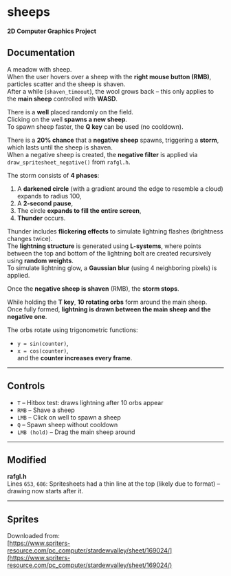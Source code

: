 # sheeps  
**2D Computer Graphics Project**

## Documentation

A meadow with sheep.  
When the user hovers over a sheep with the **right mouse button (RMB)**, particles scatter and the sheep is shaven.  
After a while (`shaven_timeout`), the wool grows back – this only applies to the **main sheep** controlled with **WASD**.

There is a **well** placed randomly on the field.  
Clicking on the well **spawns a new sheep**.  
To spawn sheep faster, the **Q key** can be used (no cooldown).

There is a **20% chance** that a **negative sheep** spawns, triggering a **storm**, which lasts until the sheep is shaven.  
When a negative sheep is created, the **negative filter** is applied via `draw_spritesheet_negative()` from `rafgl.h`.

The storm consists of **4 phases**:
1. A **darkened circle** (with a gradient around the edge to resemble a cloud) expands to radius 100,  
2. A **2-second pause**,  
3. The circle **expands to fill the entire screen**,  
4. **Thunder** occurs.

Thunder includes **flickering effects** to simulate lightning flashes (brightness changes twice).  
The **lightning structure** is generated using **L-systems**, where points between the top and bottom of the lightning bolt are created recursively using **random weights**.  
To simulate lightning glow, a **Gaussian blur** (using 4 neighboring pixels) is applied.

Once the **negative sheep is shaven** (RMB), the **storm stops**.

While holding the **T key**, **10 rotating orbs** form around the main sheep.  
Once fully formed, **lightning is drawn between the main sheep and the negative one**.

The orbs rotate using trigonometric functions:  
- `y = sin(counter)`,  
- `x = cos(counter)`,  
and the **counter increases every frame**.

---

## Controls

- `T` – Hitbox test: draws lightning after 10 orbs appear  
- `RMB` – Shave a sheep  
- `LMB` – Click on well to spawn a sheep  
- `Q` – Spawn sheep without cooldown  
- `LMB (hold)` – Drag the main sheep around

---

## Modified

**rafgl.h**  
Lines `653`, `686`: Spritesheets had a thin line at the top (likely due to format) – drawing now starts after it.

---

## Sprites

Downloaded from:  
[https://www.spriters-resource.com/pc_computer/stardewvalley/sheet/169024/](https://www.spriters-resource.com/pc_computer/stardewvalley/sheet/169024/)
